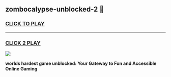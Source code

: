 
## zombocalypse-unblocked-2 👋
<h3>
<a href="https://premium.freeplayer.one?title=zombocalypse-unblocked-2&ref=14F">CLICK TO PLAY</a></h3>
<hr>

<h3>
<a href="https://premium.freeplayer.one?title=zombocalypse-unblocked-2&ref=14F">CLICK 2 PLAY</a>
  
</h3>

<a href="https://premium.freeplayer.one?title=zombocalypse-unblocked-2&ref=12F/"><img src="https://clearcache.store/games.png"></a>


**worlds hardest game unblocked: Your Gateway to Fun and Accessible Online Gaming**
